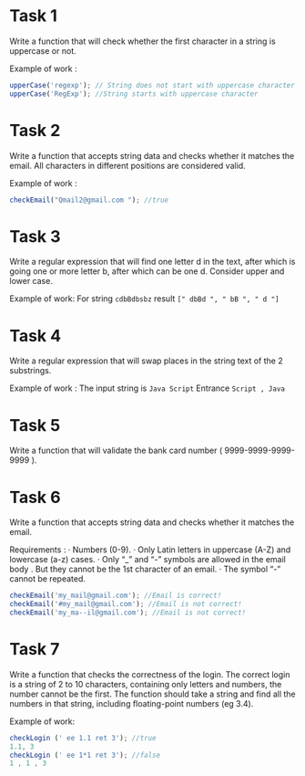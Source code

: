 # Task 1
Write a function that will check whether the first character in a string is uppercase or not.

Example of work :
```javascript
upperCase('regexp'); // String does not start with uppercase character
upperCase('RegExp'); //String starts with uppercase character
```

# Task 2
Write a function that accepts string data and checks whether it matches the email. All characters in different positions are considered valid.

Example of work :
```javascript
checkEmail("Qmail2@gmail.com "); //true
```

# Task 3
Write a regular expression that will find one letter d in the text, after which is going one or more letter b, after which can be one d. Consider upper and lower case.

Example of work:
For string `cdbBdbsbz` result `[" dbBd ", " bB ", " d "]`

# Task 4
Write a regular expression that will swap places in the string text of the 2 substrings.

Example of work :
The input string is `Java Script`
Entrance `Script , Java`

# Task 5
Write a function that will validate the bank card number ( 9999-9999-9999-9999 ).

# Task 6
Write a function that accepts string data and checks whether it matches the email.

Requirements :
· Numbers (0-9).
· Only Latin letters in uppercase (A-Z) and lowercase (a-z) cases.
· Only “_” and “-” symbols are allowed in the email body . But they cannot be the 1st character of an email.
· The symbol “-” cannot be repeated.

```javascript
checkEmail('my_mail@gmail.com'); //Email is correct!
checkEmail('#my_mail@gmail.com'); //Email is not correct!
checkEmail('my_ma--il@gmail.com'); //Email is not correct!
```

# Task 7
Write a function that checks the correctness of the login. The correct login is a string of 2 to 10 characters, containing only letters and numbers, the number cannot be the first. The function should take a string and find all the numbers in that string, including floating-point numbers (eg 3.4).

Example of work:
```javascript
checkLogin (' ee 1.1 ret 3'); //true
1.1, 3
checkLogin (' ee 1*1 ret 3'); //false
1 , 1 , 3
```